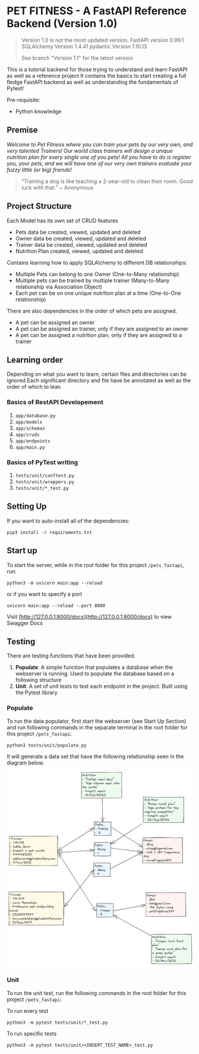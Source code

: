 # PET FITNESS - A FastAPI Reference Backend (Version 1.0)

> Version 1.0 is not the most updated version.
> FastAPI version 0.99.1
> SQLAlchemy Version 1.4.41
> pydantic Version 1.10.13
>
> See branch "Version 1.1" for the latest version

This is a tutorial backend for those trying to understand and learn FastAPI as well as a reference project
It contains the basics to start creating a full fledge FastAPI backend as well as understanding the fundamentals of Pytest!

Pre-requisite:
- Python knowledge

## Premise

*Welcome to Pet Fitness where you can train your pets by our very own, and very talented Trainers!*
*Our world class trainers will design a unique nutrition plan for every single one of you pets!*
*All you have to do is register you, your pets, and we will have one of our very own trainers evaluate your fuzzy little (or big) friends!*

> "Training a dog is like teaching a 2-year-old to clean their room. Good luck with that." ~ Anonymous

## Project Structure

Each Model has its own set of CRUD features
- Pets data be created, viewed, updated and deleted
- Owner data be created, viewed, updated and deleted
- Trainer data be created, viewed, updated and deleted
- Nutrition Plan created, viewed, updated and deleted

Contains learning how to apply SQLAlchemy to different DB relationships:
- Multiple Pets can belong to one Owner (One-to-Many relationship)
- Multiple pets can be trained by multiple trainer (Many-to-Many relationship via Association Object)
- Each pet can be on one unique nutrition plan at a time (One-to-One relationship)

There are also dependencies in the order of which pets are assigned.
- A pet can be assigned an owner
- A pet can be assigned an trainer, only if they are assigned to an owner
- A pet can be assigned a nutrition plan, only if they are assigned to a trainer

## Learning order

Depending on what you want to learn, certain files and directories can be ignored
Each significant directory and file have be annotated as well as the order of which to lean

### Basics of RestAPI Developement
1. `app/database.py`
2. `app/models`
3. `app/schemas`
4. `app/cruds`
5. `app/endpoints`
6. `app/main.py`

### Basics of PyTest writing
1. `tests/unit/conftest.py`
2. `tests/unit/wrappers.py`
3. `tests/unit/*_test.py`

## Setting Up

If you want to auto-install all of the dependencies:
```
pip3 install -r requirements.txt
```

## Start up

To start the server, while in the root folder for this project `/pets_fastapi`, run:
```
python3 -m uvicorn main:app --reload
```
or if you want to specify a port
```
uvicorn main:app --reload --port 8000
```

Visit [http://127.0.0.1:8000/docs](http://127.0.0.1:8000/docs) to view Swagger Docs

## Testing

There are testing functions that have been provided.
1. **Populate**: A simple function that populates a database when the webserver is running. Used to populate the database based on a following structure
2. **Unit**: A set of unit tests to test each endpoint in the project. Built using the Pytest library.

### Populate
To run the data populator, first start the webserver (see Start Up Section) and run following commands in the separate terminal in the root folder for this project `/pets_fastapi`:

```
python3 tests/unit/populate.py
```

It will generate a data set that have the following relationship seen in the diagram below.

![Test data structure layout](image.png)

### Unit
To run the unit test, run the following commands in the root folder for this project `/pets_fastapi`:

To run every test
```
python3 -m pytest tests/unit/*_test.py
```

To run specific tests
```
python3 -m pytest tests/unit/<INSERT_TEST_NAME>_test.py
```

